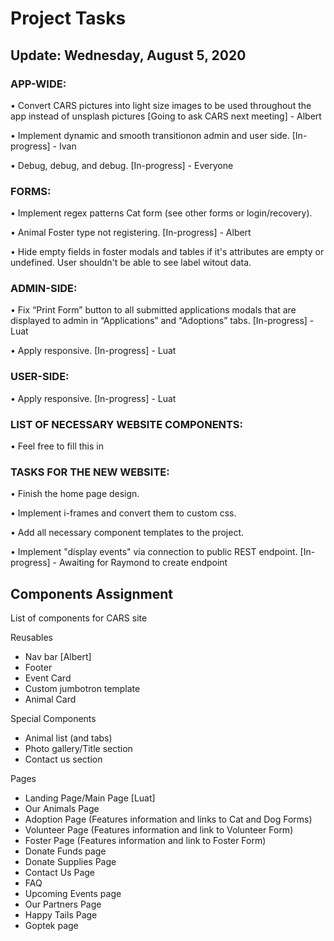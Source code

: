 # Project Tasks

## Update: Wednesday, August 5, 2020

### APP-WIDE:

• Convert CARS pictures into light size images to be used throughout the app instead of unsplash pictures [Going to ask CARS next meeting] - Albert

• Implement dynamic and smooth transitionon admin and user side. [In-progress] - Ivan

• Debug, debug, and debug. [In-progress] - Everyone

### FORMS:

• Implement regex patterns Cat form (see other forms or login/recovery).

• Animal Foster type not registering. [In-progress] - Albert

• Hide empty fields in foster modals and tables if it's attributes are empty or undefined. User shouldn't be able to see label witout data.

### ADMIN-SIDE:

• Fix “Print Form” button to all submitted applications modals that are displayed to admin in “Applications” and “Adoptions” tabs. [In-progress] - Luat

• Apply responsive. [In-progress] - Luat

### USER-SIDE:

• Apply responsive. [In-progress] - Luat

### LIST OF NECESSARY WEBSITE COMPONENTS:

• Feel free to fill this in

### TASKS FOR THE NEW WEBSITE:

• Finish the home page design.

• Implement i-frames and convert them to custom css.

• Add all necessary component templates to the project.

• Implement "display events" via connection to public REST endpoint. [In-progress] - Awaiting for Raymond to create endpoint


## Components Assignment

List of components for CARS site

Reusables
- Nav bar [Albert]
- Footer
- Event Card
- Custom jumbotron template
- Animal Card

Special Components
- Animal list (and tabs)
- Photo gallery/Title section
- Contact us section

Pages
- Landing Page/Main Page [Luat]
- Our Animals Page
- Adoption Page (Features information and links to Cat and Dog Forms)
- Volunteer Page (Features information and link to Volunteer Form)
- Foster Page (Features information and link to Foster Form)
- Donate Funds page
- Donate Supplies Page
- Contact Us Page
- FAQ
- Upcoming Events page
- Our Partners Page
- Happy Tails Page
- Goptek page
